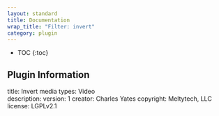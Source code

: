 ```yaml
---
layout: standard
title: Documentation
wrap_title: "Filter: invert"
category: plugin
---
```

* TOC
{:toc}

## Plugin Information

title: Invert
media types:
Video  
description: 
version: 1
creator: Charles Yates
copyright: Meltytech, LLC  
license: LGPLv2.1  
